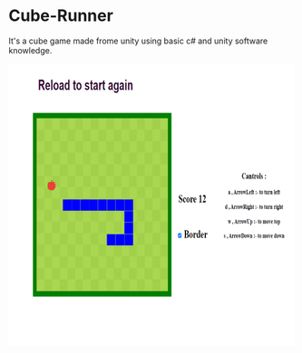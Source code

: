 # Cube-Runner

It's a cube game made frome unity using basic c# and unity software knowledge.


<img src = "https://github.com/arajshow/snake/blob/main/ss.png" height = 500 >
